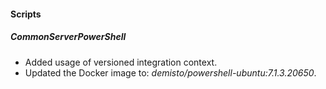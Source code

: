 
#### Scripts
##### CommonServerPowerShell
- Added usage of versioned integration context.
- Updated the Docker image to: *demisto/powershell-ubuntu:7.1.3.20650*.

